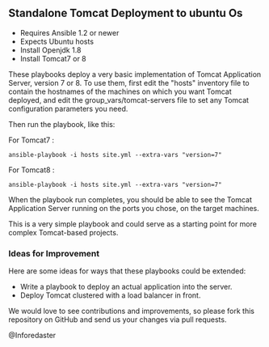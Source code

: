 ## Standalone Tomcat Deployment to ubuntu Os

- Requires Ansible 1.2 or newer
- Expects Ubuntu hosts
- Install Openjdk 1.8
- Install Tomcat7 or 8

These playbooks deploy a very basic implementation of Tomcat Application Server,
version 7 or 8. To use them, first edit the "hosts" inventory file to contain the
hostnames of the machines on which you want Tomcat deployed, and edit the
group_vars/tomcat-servers file to set any Tomcat configuration parameters you need.

Then run the playbook, like this:

For Tomcat7 :

	ansible-playbook -i hosts site.yml --extra-vars "version=7"

For Tomcat8 :

	ansible-playbook -i hosts site.yml --extra-vars "version=7"
	
When the playbook run completes, you should be able to see the Tomcat
Application Server running on the ports you chose, on the target machines.

This is a very simple playbook and could serve as a starting point for more
complex Tomcat-based projects.

### Ideas for Improvement

Here are some ideas for ways that these playbooks could be extended:

- Write a playbook to deploy an actual application into the server.
- Deploy Tomcat clustered with a load balancer in front.

We would love to see contributions and improvements, so please fork this
repository on GitHub and send us your changes via pull requests.

@Inforedaster
